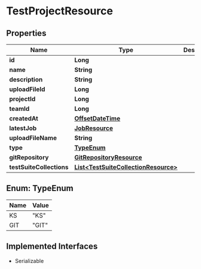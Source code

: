

# TestProjectResource

## Properties

Name | Type | Description | Notes
------------ | ------------- | ------------- | -------------
**id** | **Long** |  |  [optional]
**name** | **String** |  |  [optional]
**description** | **String** |  |  [optional]
**uploadFileId** | **Long** |  |  [optional]
**projectId** | **Long** |  |  [optional]
**teamId** | **Long** |  |  [optional]
**createdAt** | [**OffsetDateTime**](OffsetDateTime.md) |  |  [optional]
**latestJob** | [**JobResource**](JobResource.md) |  |  [optional]
**uploadFileName** | **String** |  |  [optional]
**type** | [**TypeEnum**](#TypeEnum) |  |  [optional]
**gitRepository** | [**GitRepositoryResource**](GitRepositoryResource.md) |  |  [optional]
**testSuiteCollections** | [**List&lt;TestSuiteCollectionResource&gt;**](TestSuiteCollectionResource.md) |  |  [optional]



## Enum: TypeEnum

Name | Value
---- | -----
KS | &quot;KS&quot;
GIT | &quot;GIT&quot;


## Implemented Interfaces

* Serializable


